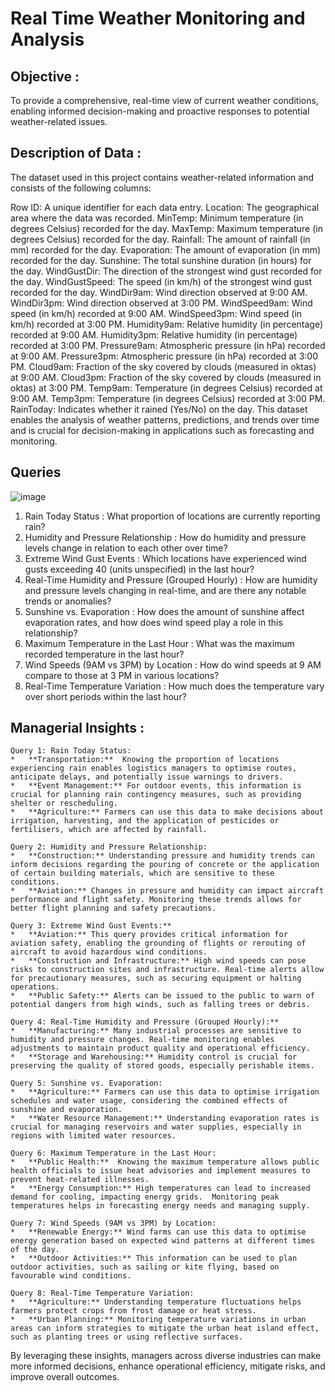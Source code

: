 # Real Time Weather Monitoring and Analysis </br>

## Objective : 
To provide a comprehensive, real-time view of current weather conditions, enabling informed decision-making and proactive responses to potential weather-related issues. </br>

## Description of Data :
The dataset used in this project contains weather-related information and consists of the following columns:

Row ID: A unique identifier for each data entry.
Location: The geographical area where the data was recorded.
MinTemp: Minimum temperature (in degrees Celsius) recorded for the day.
MaxTemp: Maximum temperature (in degrees Celsius) recorded for the day.
Rainfall: The amount of rainfall (in mm) recorded for the day.
Evaporation: The amount of evaporation (in mm) recorded for the day.
Sunshine: The total sunshine duration (in hours) for the day.
WindGustDir: The direction of the strongest wind gust recorded for the day.
WindGustSpeed: The speed (in km/h) of the strongest wind gust recorded for the day.
WindDir9am: Wind direction observed at 9:00 AM.
WindDir3pm: Wind direction observed at 3:00 PM.
WindSpeed9am: Wind speed (in km/h) recorded at 9:00 AM.
WindSpeed3pm: Wind speed (in km/h) recorded at 3:00 PM.
Humidity9am: Relative humidity (in percentage) recorded at 9:00 AM.
Humidity3pm: Relative humidity (in percentage) recorded at 3:00 PM.
Pressure9am: Atmospheric pressure (in hPa) recorded at 9:00 AM.
Pressure3pm: Atmospheric pressure (in hPa) recorded at 3:00 PM.
Cloud9am: Fraction of the sky covered by clouds (measured in oktas) at 9:00 AM.
Cloud3pm: Fraction of the sky covered by clouds (measured in oktas) at 3:00 PM.
Temp9am: Temperature (in degrees Celsius) recorded at 9:00 AM.
Temp3pm: Temperature (in degrees Celsius) recorded at 3:00 PM.
RainToday: Indicates whether it rained (Yes/No) on the day.
This dataset enables the analysis of weather patterns, predictions, and trends over time and is crucial for decision-making in applications such as forecasting and monitoring.

## Queries
![image](https://github.com/user-attachments/assets/bffe6eef-0963-4599-ae9d-3a2c044abf97)

1. Rain Today Status : What proportion of locations are currently reporting rain?
2. Humidity and Pressure Relationship :  How do humidity and pressure levels change in relation to each other over time?
3. Extreme Wind Gust Events : Which locations have experienced wind gusts exceeding 40 (units unspecified) in the last hour?
4. Real-Time Humidity and Pressure (Grouped Hourly) : How are humidity and pressure levels changing in real-time, and are there any notable trends or anomalies?
5. Sunshine vs. Evaporation : How does the amount of sunshine affect evaporation rates, and how does wind speed play a role in this relationship?
6. Maximum Temperature in the Last Hour : What was the maximum recorded temperature in the last hour? 
7. Wind Speeds (9AM vs 3PM) by Location : How do wind speeds at 9 AM compare to those at 3 PM in various locations? 
8. Real-Time Temperature Variation :  How much does the temperature vary over short periods within the last hour? 

## Managerial Insights :
    Query 1: Rain Today Status:
    *   **Transportation:**  Knowing the proportion of locations experiencing rain enables logistics managers to optimise routes, anticipate delays, and potentially issue warnings to drivers.
    *   **Event Management:** For outdoor events, this information is crucial for planning rain contingency measures, such as providing shelter or rescheduling.
    *   **Agriculture:** Farmers can use this data to make decisions about irrigation, harvesting, and the application of pesticides or fertilisers, which are affected by rainfall.
    
    Query 2: Humidity and Pressure Relationship:
    *   **Construction:** Understanding pressure and humidity trends can inform decisions regarding the pouring of concrete or the application of certain building materials, which are sensitive to these conditions.
    *   **Aviation:** Changes in pressure and humidity can impact aircraft performance and flight safety. Monitoring these trends allows for better flight planning and safety precautions.
    
    Query 3: Extreme Wind Gust Events:**
    *   **Aviation:** This query provides critical information for aviation safety, enabling the grounding of flights or rerouting of aircraft to avoid hazardous wind conditions.
    *   **Construction and Infrastructure:** High wind speeds can pose risks to construction sites and infrastructure. Real-time alerts allow for precautionary measures, such as securing equipment or halting operations.
    *   **Public Safety:** Alerts can be issued to the public to warn of potential dangers from high winds, such as falling trees or debris.

    Query 4: Real-Time Humidity and Pressure (Grouped Hourly):**
    *   **Manufacturing:** Many industrial processes are sensitive to humidity and pressure changes. Real-time monitoring enables adjustments to maintain product quality and operational efficiency.
    *   **Storage and Warehousing:** Humidity control is crucial for preserving the quality of stored goods, especially perishable items. 

    Query 5: Sunshine vs. Evaporation:
    *   **Agriculture:** Farmers can use this data to optimise irrigation schedules and water usage, considering the combined effects of sunshine and evaporation.
    *   **Water Resource Management:** Understanding evaporation rates is crucial for managing reservoirs and water supplies, especially in regions with limited water resources.
    
    Query 6: Maximum Temperature in the Last Hour:
    *   **Public Health:**  Knowing the maximum temperature allows public health officials to issue heat advisories and implement measures to prevent heat-related illnesses.
    *   **Energy Consumption:** High temperatures can lead to increased demand for cooling, impacting energy grids.  Monitoring peak temperatures helps in forecasting energy needs and managing supply.

    Query 7: Wind Speeds (9AM vs 3PM) by Location:
    *   **Renewable Energy:** Wind farms can use this data to optimise energy generation based on expected wind patterns at different times of the day.
    *   **Outdoor Activities:** This information can be used to plan outdoor activities, such as sailing or kite flying, based on favourable wind conditions.
    
    Query 8: Real-Time Temperature Variation:
    *   **Agriculture:** Understanding temperature fluctuations helps farmers protect crops from frost damage or heat stress.
    *   **Urban Planning:** Monitoring temperature variations in urban areas can inform strategies to mitigate the urban heat island effect, such as planting trees or using reflective surfaces.

By leveraging these insights, managers across diverse industries can make more informed decisions, enhance operational efficiency, mitigate risks, and improve overall outcomes.



